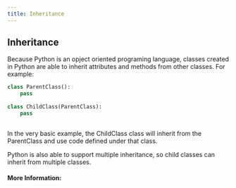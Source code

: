 ```yaml
---
title: Inheritance
---
```

## Inheritance

Because Python is an opject oriented programing language, classes created in Python are able to inherit attributes and methods from other classes.  For example:

```python
class ParentClass():
    pass
    
class ChildClass(ParentClass):
    pass
    
````
In the very basic example, the ChildClass class will inherit from the ParentClass and use code defined under that class.  

Python is also able to support multiple inheritance, so child classes can inherit from multiple classes. 

#### More Information:
<!-- Please add any articles you think might be helpful to read before writing the article -->


